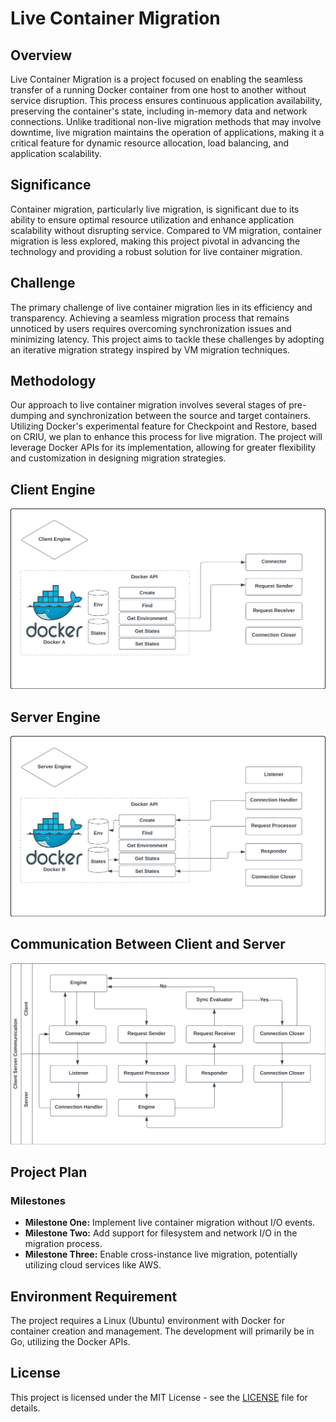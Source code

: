 # Live Container Migration

## Overview

Live Container Migration is a project focused on enabling the seamless transfer of a running Docker container from one host to another without service disruption. This process ensures continuous application availability, preserving the container's state, including in-memory data and network connections. Unlike traditional non-live migration methods that may involve downtime, live migration maintains the operation of applications, making it a critical feature for dynamic resource allocation, load balancing, and application scalability.

## Significance

Container migration, particularly live migration, is significant due to its ability to ensure optimal resource utilization and enhance application scalability without disrupting service. Compared to VM migration, container migration is less explored, making this project pivotal in advancing the technology and providing a robust solution for live container migration.

## Challenge

The primary challenge of live container migration lies in its efficiency and transparency. Achieving a seamless migration process that remains unnoticed by users requires overcoming synchronization issues and minimizing latency. This project aims to tackle these challenges by adopting an iterative migration strategy inspired by VM migration techniques.

## Methodology

Our approach to live container migration involves several stages of pre-dumping and synchronization between the source and target containers. Utilizing Docker's experimental feature for Checkpoint and Restore, based on CRIU, we plan to enhance this process for live migration. The project will leverage Docker APIs for its implementation, allowing for greater flexibility and customization in designing migration strategies.

## Client Engine

![client-engine](assets/graphs/client-engine.png)

## Server Engine

![server-engine](assets/graphs/server-engine.png)

## Communication Between Client and Server

![client-server-communication](assets/graphs/client-server-communication.png)

## Project Plan

### Milestones

- **Milestone One:** Implement live container migration without I/O events.
- **Milestone Two:** Add support for filesystem and network I/O in the migration process.
- **Milestone Three:** Enable cross-instance live migration, potentially utilizing cloud services like AWS.

## Environment Requirement

The project requires a Linux (Ubuntu) environment with Docker for container creation and management. The development will primarily be in Go, utilizing the Docker APIs.

## License

This project is licensed under the MIT License - see the [LICENSE](LICENSE) file for details.

